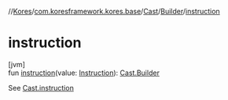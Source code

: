 //[Kores](../../../../index.md)/[com.koresframework.kores.base](../../index.md)/[Cast](../index.md)/[Builder](index.md)/[instruction](instruction.md)

# instruction

[jvm]\
fun [instruction](instruction.md)(value: [Instruction](../../../com.koresframework.kores/-instruction/index.md)): [Cast.Builder](index.md)

See [Cast.instruction](../instruction.md)
